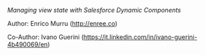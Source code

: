 *Managing view state with Salesforce Dynamic Components*

Author: Enrico Murru (http://enree.co)

Co-Author: Ivano Guerini (https://it.linkedin.com/in/ivano-guerini-4b490069/en)